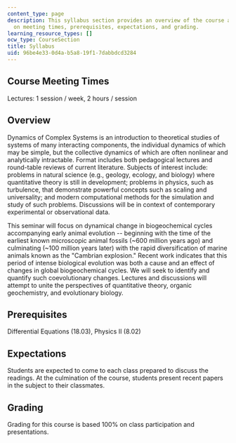 ```yaml
---
content_type: page
description: This syllabus section provides an overview of the course and information
  on meeting times, prerequisites, expectations, and grading.
learning_resource_types: []
ocw_type: CourseSection
title: Syllabus
uid: 96be4e33-0d4a-b5a8-19f1-7dabbdcd3284
---
```


Course Meeting Times
--------------------

Lectures: 1 session / week, 2 hours / session

Overview
--------

Dynamics of Complex Systems is an introduction to theoretical studies of systems of many interacting components, the individual dynamics of which may be simple, but the collective dynamics of which are often nonlinear and analytically intractable. Format includes both pedagogical lectures and round-table reviews of current literature. Subjects of interest include: problems in natural science (e.g., geology, ecology, and biology) where quantitative theory is still in development; problems in physics, such as turbulence, that demonstrate powerful concepts such as scaling and universality; and modern computational methods for the simulation and study of such problems. Discussions will be in context of contemporary experimental or observational data.

This seminar will focus on dynamical change in biogeochemical cycles accompanying early animal evolution -- beginning with the time of the earliest known microscopic animal fossils (~600 million years ago) and culminating (~100 million years later) with the rapid diversification of marine animals known as the "Cambrian explosion." Recent work indicates that this period of intense biological evolution was both a cause and an effect of changes in global biogeochemical cycles. We will seek to identify and quantify such coevolutionary changes. Lectures and discussions will attempt to unite the perspectives of quantitative theory, organic geochemistry, and evolutionary biology.

Prerequisites
-------------

Differential Equations (18.03), Physics II (8.02)

Expectations
------------

Students are expected to come to each class prepared to discuss the readings. At the culmination of the course, students present recent papers in the subject to their classmates.

Grading
-------

Grading for this course is based 100% on class participation and presentations.